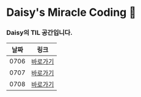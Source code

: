 # Daisy's Miracle Coding 🌼

### Daisy의 TIL 공간입니다.

| 날짜 | 링크         |
| ---- | ------------ |
| 0706 | [바로가기](https://github.com/damilog/miracle-coding/blob/main/TIL/TIL_210706.md) |
| 0707 | [바로가기](https://github.com/damilog/miracle-coding/blob/main/TIL/TIL_210707.md) |
| 0708 | [바로가기](https://github.com/damilog/miracle-coding/blob/main/TIL/TIL_210708.md) |
